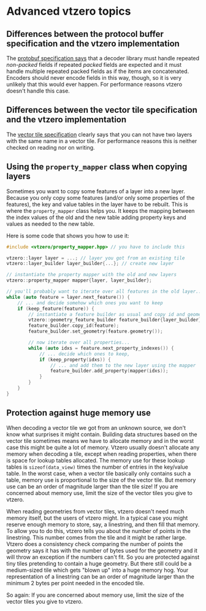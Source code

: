 
# Advanced vtzero topics

## Differences between the protocol buffer specification and the vtzero implementation

The [protobuf specification
says](https://developers.google.com/protocol-buffers/docs/encoding#optional)
that a decoder library must handle repeated *non-packed* fields if repeated
*packed* fields are expected and it must handle multiple repeated packed fields
as if the items are concatenated. Encoders should never encode fields in this
way, though, so it is very unlikely that this would ever happen. For
performance reasons vtzero doesn't handle this case.

## Differences between the vector tile specification and the vtzero implementation

The [vector tile specification](https://github.com/mapbox/vector-tile-spec/blob/master/2.1/README.md#41-layers)
clearly says that you can not have two layers with the same
name in a vector tile. For performance reasons this is neither checked on
reading nor on writing.

## Using the `property_mapper` class when copying layers

Sometimes you want to copy some features of a layer into a new layer. Because
you only copy some features (and/or only some properties of the features), the
key and value tables in the layer have to be rebuilt. This is where the
`property_mapper` class helps you. It keeps the mapping between the index
values of the old and the new table adding property keys and values as needed
to the new table.

Here is some code that shows you how to use it:

```cpp
#include <vtzero/property_mapper.hpp> // you have to include this

vtzero::layer layer = ...; // layer you got from an existing tile
vtzero::layer_builder layer_builder{...}; // create new layer

// instantiate the property mapper with the old and new layers
vtzero::property_mapper mapper{layer, layer_builder};

// you'll probably want to iterate over all features in the old layer...
while (auto feature = layer.next_feature()) {
    // ... and decide somehow which ones you want to keep
    if (keep_feature(feature)) {
        // instantiate a feature builder as usual and copy id and geometry
        vtzero::geometry_feature_builder feature_builder{layer_builder};
        feature_builder.copy_id(feature);
        feature_builder.set_geometry(feature.geometry());

        // now iterate over all properties...
        while (auto idxs = feature.next_property_indexes()) {
            // ... decide which ones to keep,
            if (keep_property(idxs)) {
                // ... and add them to the new layer using the mapper
                feature_builder.add_property(mapper(idxs));
            }
        }
    }
}
```

## Protection against huge memory use

When decoding a vector tile we got from an unknown source, we don't know what
surprises it might contain. Building data structures based on the vector tile
sometimes means we have to allocate memory and in the worst case this might be
quite a lot of memory. Vtzero usually doesn't allocate any memory when decoding
a tile, except when reading properties, when there is space for lookup tables
allocated. The memory use for these lookup tables is `sizeof(data_view)` times
the number of entries in the key/value table. In the worst case, when a vector
tile basically only contains such a table, memory use is proportional to the
size of the vector tile. But memory use can be an order of magnitude larger
than the tile size! If you are concerned about memory use, limit the size
of the vector tiles you give to vtzero.

When reading geometries from vector tiles, vtzero doesn't need much memory
itself, but the users of vtzero might. In a typical case you might reserve
enough memory to store, say, a linestring, and then fill that memory. To allow
you to do this, vtzero tells you about the number of points in the linestring.
This number comes from the tile and it might be rather large. Vtzero does a
consistency check comparing the number of points the geometry says it has with
the number of bytes used for the geometry and it will throw an exception if the
numbers can't fit. So you are protected against tiny tiles pretending to
contain a huge geometry. But there still could be a medium-sized tile which
gets "blown up" into a huge memory hog. Your representation of a linestring
can be an order of magnitude larger than the minimum 2 bytes per point
needed in the encoded tile.

So again: If you are concerned about memory use, limit the size of the vector
tiles you give to vtzero.

